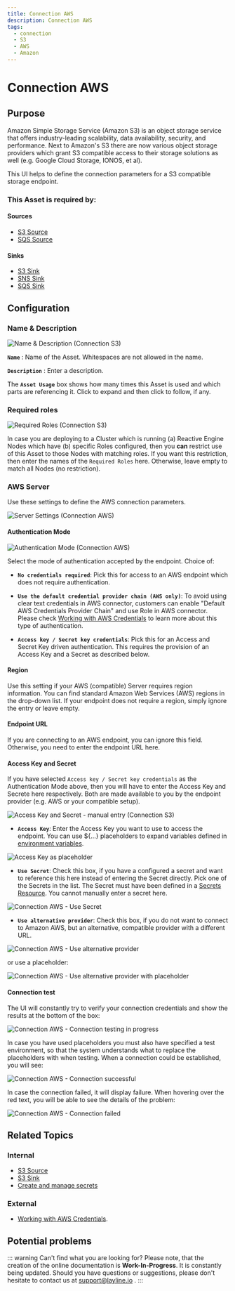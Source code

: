 ```yaml
---
title: Connection AWS
description: Connection AWS
tags:
  - connection
  - S3
  - AWS
  - Amazon
---
```


# Connection AWS

## Purpose

Amazon Simple Storage Service (Amazon S3) is an object storage service that offers industry-leading scalability, data availability, security, and performance.
Next to Amazon's S3 there are now various object storage providers which grant S3 compatible access to their storage solutions as well (e.g. Google Cloud Storage, IONOS, et al).

This UI helps to define the connection parameters for a S3 compatible storage endpoint. 

### This Asset is required by:

#### Sources
* [S3 Source](/assets/sources/asset-source-s3.md)
* [SQS Source](/assets/sources/asset-source-sqs.md)
 
#### Sinks
* [S3 Sink](/assets/sinks/asset-sink-s3.md)
* [SNS Sink](/assets/sinks/asset-sink-sns.md)
* [SQS Sink](/assets/sinks/asset-sink-sqs.md)

## Configuration

### Name & Description

<img class="frame" src="./.asset-connection-aws_images/6f1da8c1.png" alt="Name & Description (Connection S3)"></img>

**`Name`** : Name of the Asset. Whitespaces are not allowed in the name.

**`Description`** : Enter a description.

The **`Asset Usage`** box shows how many times this Asset is used and which parts are referencing it. Click to expand and then click to follow, if any.

### Required roles

<img class="frame" src="./.asset-connection-kafka-images/c2e6ec39.png" alt="Required Roles (Connection S3)"></img>

In case you are deploying to a Cluster which is running (a) Reactive Engine Nodes which have (b) specific Roles configured, then you **can** restrict use of this Asset to those Nodes with matching roles.
If you want this restriction, then enter the names of the `Required Roles` here. Otherwise, leave empty to match all Nodes (no restriction).


### AWS Server

Use these settings to define the AWS connection parameters.

<img class="frame" src="./.asset-connection-aws_images/0ee82ceb.png" alt="Server Settings (Connection AWS)"></img>

#### Authentication Mode

<img class="frame" src="./.asset-connection-aws_images/8b92ada5.png" alt="Authentication Mode (Connection AWS)"></img>

Select the mode of authentication accepted by the endpoint. Choice of:

* **`No credentials required`**: Pick this for access to an AWS endpoint which does not require authentication.

* **`Use the default credential provider chain (AWS only)`**: To avoid using clear text credentials in AWS connector, customers can enable "Default AWS Credentials Provider Chain" and use Role in AWS connector.
Please check [Working with AWS Credentials](https://docs.aws.amazon.com/sdk-for-java/v1/developer-guide/credentials.html) to learn more about this type of authentication. 

* **`Access key / Secret key credentials`**: Pick this for an Access and Secret Key driven authentication.
This requires the provision of an Access Key and a Secret as described below.

#### Region

Use this setting if your AWS (compatible) Server requires region information. 
You can find standard Amazon Web Services (AWS) regions in the drop-down list.
If your endpoint does not require a region, simply ignore the entry or leave empty.

#### Endpoint URL

If you are connecting to an AWS endpoint, you can ignore this field. 
Otherwise, you need to enter the endpoint URL here.

#### Access Key and Secret

If you have selected `Access key / Secret key credentials` as the Authentication Mode above,
then you will have to enter the Access Key and Secrete here respectively.
Both are made available to you by the endpoint provider (e.g. AWS or your compatible setup).

<img class="frame" src="./.asset-connection-aws_images/82f074a4.png" alt="Access Key and Secret - manual entry (Connection S3)"></img>

* **`Access Key`**: Enter the Access Key you want to use to access the endpoint. 
You can use ${...} placeholders to expand variables defined in [environment variables](/assets/resources/asset-resource-environment.html). 

<img class="frame" src="./.asset-connection-aws_images/6db64fab.png" alt="Access Key as placeholder"></img>

* **`Use Secret`**: Check this box, if you have a configured a secret and want to reference this here
instead of entering the Secret directly.
Pick one of the Secrets in the list. The Secret must have been defined in a [Secrets Resource](/assets/resources/asset-resource-secret.md).
You cannot manually enter a secret here.

<img class="frame" src="./.asset-connection-aws_images/79a368d8.png" alt="Connection AWS - Use Secret"></img>

* **`Use alternative provider`**: Check this box, if you do not want to connect to Amazon AWS, but an alternative, compatible provider with a different URL.

<img class="frame" src="./.asset-connection-aws_images/3154d354.png" alt="Connection AWS - Use alternative provider"></img>

or use a placeholder:

<img class="frame" src="./.asset-connection-aws_images/733e35fc.png" alt="Connection AWS - Use alternative provider with placeholder"></img>

#### Connection test

The UI will constantly try to verify your connection credentials and show the results at the bottom of the box:

<img class="frame" src="./.asset-connection-aws_images/cb0f4340.png" alt="Connection AWS - Connection testing in progress"></img>

In case you have used placeholders you must also have specified a test environment, so that the system understands what to replace the placeholders with when testing.
When a connection could be established, you will see:

<img class="frame" src="./.asset-connection-aws_images/d43aa264.png" alt="Connection AWS - Connection successful"></img>

In case the connection failed, it will display failure. When hovering over the red text, you will be able to see the details of the problem:

<img class="frame" src="./.asset-connection-aws_images/5dce7c94.png" alt="Connection AWS - Connection failed"></img>

## Related Topics

### Internal
* [S3 Source](/assets/sources/asset-source-s3.md)
* [S3 Sink](/assets/sinks/asset-sink-s3.md)
* [Create and manage secrets](/assets/resources/asset-resource-secret.md)

### External
* [Working with AWS Credentials](https://docs.aws.amazon.com/sdk-for-java/v1/developer-guide/credentials.html).


## Potential problems

::: warning Can't find what you are looking for?
Please note, that the creation of the online documentation is **Work-In-Progress**. It is constantly being updated.
Should you have questions or suggestions, please don't hesitate to contact us at support@layline.io .
:::

